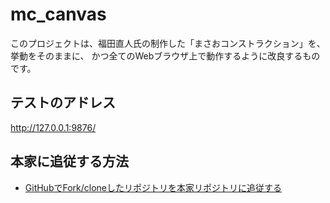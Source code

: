 mc_canvas
=========
このプロジェクトは、福田直人氏の制作した「まさおコンストラクション」を、挙動をそのままに、
かつ全てのWebブラウザ上で動作するように改良するものです。


## テストのアドレス

http://127.0.0.1:9876/


## 本家に追従する方法

- [GitHubでFork/cloneしたリポジトリを本家リポジトリに追従する](https://qiita.com/xtetsuji/items/555a1ef19ed21ee42873)
